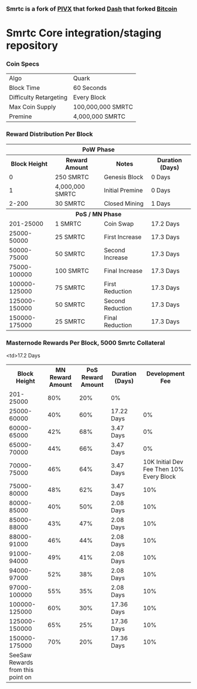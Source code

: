 ### Smrtc is a fork of [PIVX](https://github.com/PIVX-Project/PIVX) that forked [Dash](https://github.com/dashpay/dash) that forked [Bitcoin](https://github.com/bitcoin/bitcoinp)


# Smrtc Core integration/staging repository


### Coin Specs
<table>
<tr><td>Algo</td><td>Quark</td></tr>
<tr><td>Block Time</td><td>60 Seconds</td></tr>
<tr><td>Difficulty Retargeting</td><td>Every Block</td></tr>
<tr><td>Max Coin Supply </td><td>100,000,000 SMRTC</td></tr>
<tr><td>Premine</td><td>4,000,000 SMRTC</td></tr>
</table>


### Reward Distribution Per Block

<table>
<th colspan=4>PoW Phase</th>
<tr><th>Block Height</th><th>Reward Amount</th><th>Notes</th><th>Duration (Days)</th></tr>
<tr><td>0</td><td>250 SMRTC</td><td>Genesis Block</td><td>0 Days</td></tr>
<tr><td>1</td><td>4,000,000 SMRTC</td><td>Initial Premine</td><td>0 Days</td></tr>
<tr><td>2-200</td><td>30 SMRTC</td><td rowspan=1>Closed Mining</td><td>1 Days</td></tr>
<tr><th colspan=4>PoS / MN Phase</th></tr>
<tr><td>201-25000</td><td>1 SMRTC</td><td rowspan=1>Coin Swap</td><td>17.2 Days</td></tr>
<tr><td>25000-50000</td><td>25 SMRTC</td><td rowspan=1>First Increase </td><td>17.3 Days</td></tr>
<tr><td>50000-75000</td><td>50 SMRTC</td><td rowspan=1>Second Increase </td><td>17.3 Days</td></tr>
<tr><td>75000-100000</td><td>100 SMRTC</td><td rowspan=1>Final Increase </td><td>17.3 Days</td></tr>
<tr><td>100000-125000</td><td>75 SMRTC</td><td rowspan=1>First Reduction </td><td>17.3 Days</td></tr>
<tr><td>125000-150000</td><td>50 SMRTC</td><td rowspan=1>Second Reduction </td><td>17.3 Days</td></tr>
<tr><td>150000-175000</td><td>25 SMRTC</td><td rowspan=1>Final Reduction </td><td>17.3 Days</td></tr>

</table>


### Masternode Rewards Per Block, 5000 Smrtc Collateral

<table>
<tr><th>Block Height</th><th>MN Reward Amount</th><th>PoS Reward Amount</th><th>Duration (Days)</th><th>Development Fee</th></tr>
<tr><td>201-25000</td><td>80%</td><<td>20%</td>td>17.2 Days</td><td>0%</td></tr>
<tr><td>25000-60000 </td><td>40%</td><td>60%</td><td>17.22 Days</td><td>0%</td></tr>
<tr><td>60000-65000 </td><td>42%</td><td>68%</td><td>3.47 Days</td><td>0%</td></tr>
<tr><td>65000-70000 </td><td>44%</td><td>66%</td><td>3.47 Days</td><td>0%</td></tr>
<tr><td>70000-75000 </td><td>46%</td><td>64%</td><td>3.47 Days</td><td>10K Initial Dev Fee Then 10% Every Block</td></tr>
<tr><td>75000-80000 </td><td>48%</td><td>62%</td><td>3.47 Days</td><td>10%</td></tr>
<tr><td>80000-85000 </td><td>40%</td><td>50%</td><td>2.08 Days</td><td>10%</td></tr>
<tr><td>85000-88000 </td><td>43%</td><td>47%</td><td>2.08 Days</td><td>10%</td></tr>
<tr><td>88000-91000 </td><td>46%</td><td>44%</td><td>2.08 Days</td><td>10%</td></tr>
<tr><td>91000-94000 </td><td>49%</td><td>41%</td><td>2.08 Days</td><td>10%</td></tr>
<tr><td>94000-97000 </td><td>52%</td><td>38%</td><td>2.08 Days</td><td>10%</td></tr>
<tr><td>97000-100000 </td><td>55%</td><td>35%</td><td>2.08 Days</td><td>10%</td></tr>
<tr><td>100000-125000 </td><td>60%</td><td>30%</td><td>17.36 Days</td><td>10%</td></tr>
<tr><td>125000-150000 </td><td>65%</td><td>25%</td><td>17.36 Days</td><td>10%</td></tr>
<tr><td>150000-175000 </td><td>70%</td><td>20%</td><td>17.36 Days</td><td>10%</td></tr>
<tr><td>SeeSaw Rewards from this point on</td></tr>
</table>
